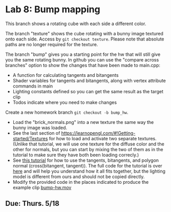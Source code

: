 # Lab 8: Bump mapping

This branch shows a rotating cube with each side a different color.

The branch "texture" shows the cube rotating with a bunny image textured onto each side. Access by `git checkout texture`. Please note that absolute paths are no longer required for the texture.

The branch "bump" gives you a starting point for the hw that will still give you the same rotating bunny. In github you can use the "compare across branches" option to show the changes that have been made to main.cpp:

* A function for calculating tangents and bitangents
* Shader variables for tangents and bitangents, along with vertex attribute commands in main
* Lighting constants defined so you can get the same result as the target clip
* Todos indicate where you need to make changes

Create a new homework branch `git checkout -b bump_hw`. 

* Load the "brick_normals.png" into a new texture the same way the bunny image was loaded.
* See the last section of https://learnopengl.com/#!Getting-started/Textures for how to load and activate two separate textures. (Unlike that tutorial, we will use one texture for the diffuse color and the other for normals, but you can start by mixing the two of them as in the tutorial to make sure they have both been loading correcly.)
* See [this tutorial](http://www.opengl-tutorial.org/intermediate-tutorials/tutorial-13-normal-mapping/) for how to use the tangents, bitangents, and polygon normal (cross(bitangent, tangent)). The full code for the tutorial is over [here](https://github.com/opengl-tutorials/ogl/tree/master/tutorial13_normal_mapping) and will help you understand how it all fits together, but the lighting model is different from ours and should not be copied directly.
* Modify the provided code in the places indicated to produce the example clip [bump-hw.mov](www.sci.brooklyn.cuny.edu/~levitan/cisc3620/materials/brickbunny.mov)

## Due: Thurs. 5/18
